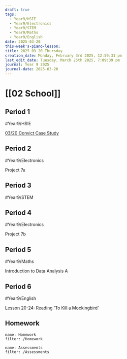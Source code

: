 ```yaml
---
draft: true
tags:
  - Year9/HSIE
  - Year9/Electronics
  - Year9/STEM
  - Year9/Maths
  - Year9/English
date: 2025-03-20
this-week's-piano-lesson: 
title: 2025 03 20 Thursday
creation_date: Monday, February 3rd 2025, 12:59:31 pm
last_edit_date: Tuesday, March 25th 2025, 7:09:39 pm
journal: Year 9 2025
journal-date: 2025-03-20
---
```


# [[02 School]]

## Period 1

#Year9/HSIE

[03/20 Convict Case Study](https://classroom.google.com/c/NzQ4ODYwNjMyODE3/a/NzYwMDA1MTMxMDM0/details)

## Period 2

#Year9/Electronics

Project 7a

## Period 3

#Year9/STEM

## Period 4

#Year9/Electronics

Project 7b

## Period 5

#Year9/Maths

Introduction to Data Analysis A

## Period 6

#Year9/English

[Lesson 20-24: Reading 'To Kill a Mockingbird'](https://classroom.google.com/c/NzQyMDEwNTQ1NDIx/m/NzU4NTA4MTIxMTYw/details)

## Homework

```todoist
name: Homework
filter: /Homework
```

```todoist
name: Assessments
filter: /Assessments
```
